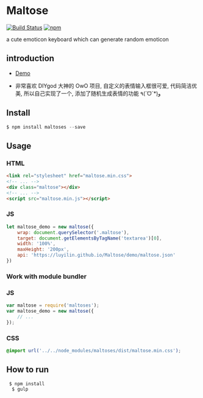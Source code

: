 # Maltose

[![Build Status](https://travis-ci.org/luyilin/Maltose.svg?branch=master)](https://travis-ci.org/luyilin/Maltose)
[![npm](https://img.shields.io/npm/dm/maltoses.svg)](https://www.npmjs.com/package/maltoses)

a cute emoticon keyboard which can generate random emoticon

## introduction

* [Demo](https://luyilin.github.io/Maltose/demo/)

* 非常喜欢 DIYgod 大神的 OwO 项目, 自定义的表情输入框很可爱, 代码简洁优美, 所以自己实现了一个, 添加了随机生成表情的功能 ٩(ˊᗜˋ*)و



## Install

```js
$ npm install maltoses --save
```

## Usage

### HTML

```html
<link rel="stylesheet" href="maltose.min.css">
<!-- ... -->
<div class="maltose"></div>
<!-- ... -->
<script src="maltose.min.js"></script>
```

### JS

```js
let maltose_demo = new maltose({
    wrap: document.querySelector('.maltose'),
    target: document.getElementsByTagName('textarea')[0],
    width: '100%',
    maxHeight: '200px',
    api: 'https://luyilin.github.io/Maltose/demo/maltose.json'
})
```

### Work with module bundler

### JS

```js
var maltose = require('maltoses');
var maltose_demo = new maltose({
    // ...
});
```

### CSS

```css
@import url('../../node_modules/maltoses/dist/maltose.min.css');
```

## How to run  

```
 $ npm install
  $ gulp 
```
